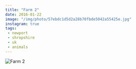 ```yaml
---
title: "Farm 2"
date: 2016-01-22
image: "/img/photo/57ebdc1d5d2a28b70fbde5042a55425e.jpg"
instagram: true
tags:
 - newport
 - shropshire
 - uk
 - animals
---
```


![Farm 2](/img/photo/57ebdc1d5d2a28b70fbde5042a55425e.jpg)
